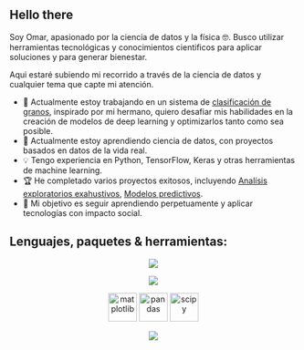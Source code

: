 ## Hello there 

Soy Omar, apasionado por la ciencia de datos y la física 🤓. Busco utilizar herramientas tecnológicas y conocimientos cientificos  para aplicar soluciones y para generar bienestar.

Aqui estaré subiendo mi recorrido a través de la ciencia de datos y cualquier tema que capte mi atención.

- 🔭 Actualmente estoy trabajando en un sistema de [clasificación de granos](https://github.com/Omarciano19/Grain_Clasification), inspirado por mi hermano, quiero desafiar mis habilidades en la creación de modelos de deep learning y optimizarlos tanto como sea posible.
- 🌱 Actualmente estoy aprendiendo ciencia de datos, con proyectos basados en datos de la vida real.
- 💡 Tengo experiencia en Python, TensorFlow, Keras y otras herramientas de machine learning.
- 🏆 He completado varios proyectos exitosos, incluyendo [Analísis exploratorios exahustivos](https://github.com/Omarciano19/Tripleten_Projects/tree/main/Sprint_6), [Modelos predictivos](https://github.com/Omarciano19/Tripleten_Projects/tree/main/Sprint_9).
- 🎯 Mi objetivo es seguir aprendiendo perpetuamente y aplicar tecnologías con impacto social.
## Lenguajes, paquetes \& herramientas:
<p align="center">
  <a href="https://skillicons.dev">
    <img src="https://skillicons.dev/icons?i=python,c,cpp,mysql,scala" /> <br>
  </a>
</p>
<p align="center">
  <a href="https://skillicons.dev">
    <img src="https://skillicons.dev/icons?i=tensorflow,sklearn,opencv" /> <br>
  </a>
</p>
<p align="center">
  <a>
    <img width="50" alt="matplotlib" src="https://github.com/user-attachments/assets/ce74821c-1dce-450f-9ec1-12a9eee6fbd6">
    <img width="50" alt="pandas" src="https://github.com/user-attachments/assets/27c3a024-7cee-4516-9e77-1e4cd37a666b">
    <img width="50" alt="scipy" src="https://github.com/user-attachments/assets/37e08e30-2c9a-43b8-90be-f7e2b342961f">

  </a>
</p>
<p align="center">
  <a href="https://skillicons.dev">
    <img src="https://skillicons.dev/icons?i=git,github,vscode,regex,latex" />
</p>






    
    
<!--
**Omarciano19/Omarciano19** is a ✨ _special_ ✨ repository because its `README.md` (this file) appears on your GitHub profile.

Here are some ideas to get you started:

- 🔭 I’m currently working on ...
- 🌱 I’m currently learning ...
- 👯 I’m looking to collaborate on ...
- 🤔 I’m looking for help with ...
- 💬 Ask me about ...
- 📫 How to reach me: ...
- 😄 Pronouns: ...
- ⚡ Fun fact: ...
-->
